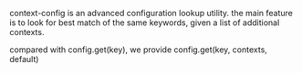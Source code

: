 context-config is an advanced configuration lookup utility. the main feature is to look for best match of the same keywords,
given a list of additional contexts.

compared with config.get(key), we provide config.get(key, contexts, default)

